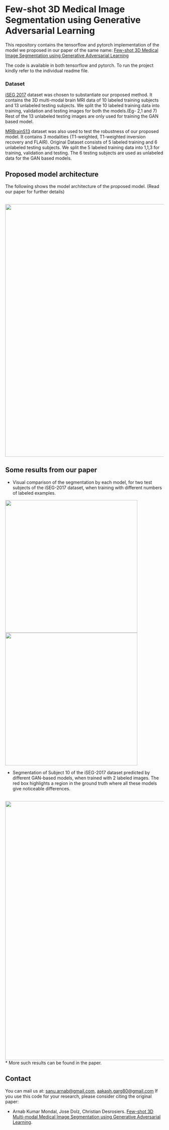 # Few-shot 3D Medical Image Segmentation using Generative Adversarial Learning
This repository contains the tensorflow and pytorch implementation of the model we proposed in our paper of the same name: [Few-shot 3D Medical Image Segmentation using Generative Adversarial Learning](https://arxiv.org/abs/1810.12241)

The code is available in both tensorflow and pytorch. To run the project kindly refer to the individual readme file.

### Dataset
[iSEG 2017](http://iseg2017.web.unc.edu/) dataset was chosen to substantiate our proposed method.
It contains the 3D multi-modal brain MRI data of 10 labeled training subjects and 13 unlabeled testing subjects.
We split the 10 labeled training data into training, validation and testing images for both the models.(Eg- 2,1 and 7)
Rest of the 13 unlabeled testing images are only used for training the GAN based model.

[MRBrainS13](https://mrbrains13.isi.uu.nl/) dataset was also used to test the robustness of our proposed model.
It contains 3 modalities (T1-weighted, T1-weighted inversion recovery and FLAIR).
Original Dataset consists of 5 labeled training and 6 unlabeled testing subjects.
We split the 5 labeled training data into 1,1,3 for training, validation and testing. The 6 testing subjects are used as unlabeled data for the GAN based models.

## Proposed model architecture
The following shows the model architecture of the proposed model. (Read our paper for further details)

<br>
<img src="https://github.com/arnab39/FewShot_GAN-Unet3D/blob/master/tensorflow/images/Diagram.jpg" width="800"/>
<br>

## Some results from our paper

* Visual comparison of the segmentation by each model, for two test subjects of the iSEG-2017 dataset, when training with different numbers of labeled examples.
<p float="left">
  <img src="https://github.com/arnab39/FewShot_GAN-Unet3D/blob/master/tensorflow/images/train1.png" width="420" />
  <img src="https://github.com/arnab39/FewShot_GAN-Unet3D/blob/master/tensorflow/images/train2.png" width="420" />
</p>

* Segmentation of Subject 10 of the iSEG-2017 dataset predicted by different GAN-based models, when trained with 2 labeled images. The red box highlights a region in the ground truth where all these models give noticeable differences.
<br>
<img src="https://github.com/arnab39/FewShot_GAN-Unet3D/blob/master/tensorflow/images/comparison.png" width="820"/>
<br>
* More such results can be found in the paper.

## Contact
You can mail us at: sanu.arnab@gmail.com, aakash.garg80@gmail.com
If you use this code for your research, please consider citing the original paper:

- Arnab Kumar Mondal, Jose Dolz, Christian Desrosiers. [Few-shot 3D Multi-modal Medical Image Segmentation using Generative Adversarial Learning](https://arxiv.org/abs/1810.12241).